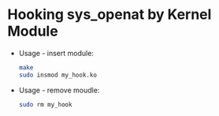 # Hooking sys_openat by Kernel Module

- Usage - insert module:
	```bash
	make
	sudo insmod my_hook.ko
	```
- Usage - remove moudle:
	```bash
	sudo rm my_hook
	```
